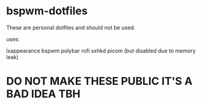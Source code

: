 # bspwm-dotfiles

These are personal dotfiles and should not be used.

uses:

lxappearance
bspwm
polybar
rofi
sxhkd
picom (but disabled due to memory leak)

# DO NOT MAKE THESE PUBLIC IT'S A BAD IDEA TBH
